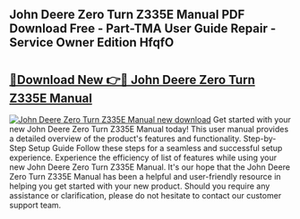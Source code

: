 ## John Deere Zero Turn Z335E Manual PDF Download Free - Part-TMA User Guide Repair - Service Owner Edition HfqfO

# <h2><a href="http://bc87704.oget.top/?id=John+Deere+Zero+Turn+Z335E+Manual">🔗Download New 👉🔴 John Deere Zero Turn Z335E Manual</a></h2>

[![John Deere Zero Turn Z335E Manual new download](https://i.imgur.com/5g1atiW.png)](http://bc87704.oget.top/?id=John+Deere+Zero+Turn+Z335E+Manual)
Get started with your new John Deere Zero Turn Z335E Manual today! This user manual provides a detailed overview of the product's features and functionality. Step-by-Step Setup Guide Follow these steps for a seamless and successful setup experience. Experience the efficiency of list of features while using your new John Deere Zero Turn Z335E Manual. It's our hope that the John Deere Zero Turn Z335E Manual has been a helpful and user-friendly resource in helping you get started with your new product. Should you require any assistance or clarification, please do not hesitate to contact our customer support team.
